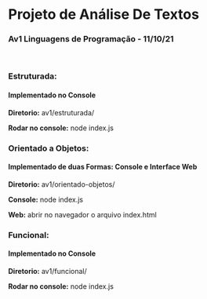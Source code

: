 <h1>Projeto de Análise De Textos</h1>

<h3> Av1 Linguagens de Programação - 11/10/21</h3>

<br>

<h3> Estruturada: </h3>

<h4>Implementado no Console</h4>

<b>Diretorio:</b> av1/estruturada/

<b>Rodar no console:</b> node index.js


<h3> Orientado a Objetos: </h3>

<h4>Implementado de duas Formas: Console e Interface Web</h4>

<b>Diretorio:</b> av1/orientado-objetos/

<b>Console:</b> node index.js

<b>Web:</b> abrir no navegador o arquivo index.html


<h3> Funcional: </h3>

<h4>Implementado no Console</h4>

<b>Diretorio:</b> av1/funcional/

<b>Rodar no console:</b> node index.js
